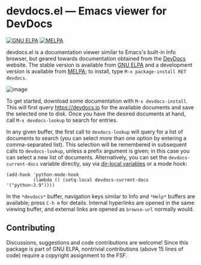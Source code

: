 devdocs.el — Emacs viewer for DevDocs
=====================================

<a href="http://elpa.gnu.org/packages/devdocs.html"><img alt="GNU ELPA" src="https://elpa.gnu.org/packages/devdocs.svg"/></a>
<a href="https://melpa.org/#/devdocs"><img alt="MELPA" src="https://melpa.org/packages/devdocs-badge.svg"/></a>

devdocs.el is a documentation viewer similar to Emacs's built-in Info
browser, but geared towards documentation obtained from the [DevDocs]
website.  The stable version is available from [GNU ELPA] and a
development version is available from [MELPA]; to install, type `M-x
package-install RET devdocs`.

![image](https://user-images.githubusercontent.com/6500902/135726213-683b1f7d-5502-4afa-a549-c1aedaad8519.png)

To get started, download some documentation with `M-x devdocs-install`.
This will first query https://devdocs.io for the available documents
and save the selected one to disk.  Once you have the desired
documents at hand, call `M-x devdocs-lookup` to search for entries.

In any given buffer, the first call to `devdocs-lookup` will query for
a list of documents to search (you can select more than one option by
entering a comma-separated list).  This selection will be remembered
in subsequent calls to `devdocs-lookup`, unless a prefix argument is
given; in this case you can select a new list of documents.
Alternatively, you can set the `devdocs-current-docs` variable
directly, say via [dir-local variables] or a mode hook:

```elisp
(add-hook 'python-mode-hook
          (lambda () (setq-local devdocs-current-docs '("python~3.9"))))
```

In the `*devdocs*` buffer, navigation keys similar to Info and
`*Help*` buffers are available; press `C-h m` for details.  Internal
hyperlinks are opened in the same viewing buffer, and external links
are opened as `browse-url` normally would.

Contributing
------------

Discussions, suggestions and code contributions are welcome!  Since
this package is part of GNU ELPA, nontrivial contributions (above 15
lines of code) require a copyright assignment to the FSF.

[DevDocs]: https://devdocs.io
[GNU ELPA]: https://elpa.gnu.org/packages/devdocs.html
[MELPA]: https://melpa.org/#/devdocs
[dir-local variables]: https://www.gnu.org/software/emacs/manual/html_node/emacs/Directory-Variables.html
